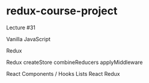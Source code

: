 # redux-course-project
 
Lecture #31

Vanilla JavaScript

Redux

Redux createStore combineReducers applyMiddleware

React Components / Hooks 
Lists React Redux